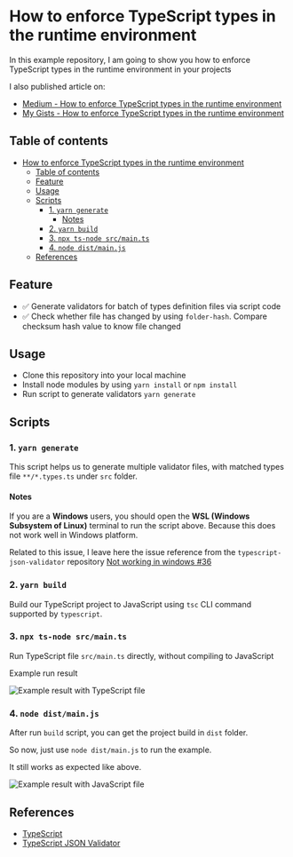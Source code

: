 # How to enforce TypeScript types in the runtime environment

In this example repository, I am going to show you how to enforce TypeScript types in the runtime environment in your projects

I also published article on:

- [Medium - How to enforce TypeScript types in the runtime environment](https://medium.com/weekly-webtips/how-to-enforce-typescript-types-in-the-runtime-environment-3564ae33a792?source=friends_link&sk=c7d164b79be7829ac6f3a92fcfe7ada9)
- [My Gists - How to enforce TypeScript types in the runtime environment](https://gist.github.com/phatnguyenuit/8c5d2acb9a458f8f3962a48b5cb79737)

## Table of contents
- [How to enforce TypeScript types in the runtime environment](#how-to-enforce-typescript-types-in-the-runtime-environment)
  - [Table of contents](#table-of-contents)
  - [Feature](#feature)
  - [Usage](#usage)
  - [Scripts](#scripts)
    - [1. `yarn generate`](#1-yarn-generate)
      - [Notes](#notes)
    - [2. `yarn build`](#2-yarn-build)
    - [3. `npx ts-node src/main.ts`](#3-npx-ts-node-srcmaints)
    - [4. `node dist/main.js`](#4-node-distmainjs)
  - [References](#references)

## Feature

- ✅ Generate validators for batch of types definition files via script code
- ✅ Check whether file has changed by using `folder-hash`. Compare checksum hash value to know file changed

## Usage

- Clone this repository into your local machine
- Install node modules by using `yarn install` or `npm install`
- Run script to generate validators `yarn generate`

## Scripts

### 1. `yarn generate`

This script helps us to generate multiple validator files, with matched types file `**/*.types.ts` under `src` folder.

#### Notes

If you are a **Windows** users, you should open the **WSL (Windows Subsystem of Linux)** terminal to run the script above. Because this does not work well in Windows platform.

Related to this issue, I leave here the issue reference from the `typescript-json-validator` repository [Not working in windows #36](https://github.com/ForbesLindesay/typescript-json-validator/issues/36#issuecomment-977836986)

### 2. `yarn build`

Build our TypeScript project to JavaScript using `tsc` CLI command supported by `typescript`.

### 3. `npx ts-node src/main.ts`

Run TypeScript file `src/main.ts` directly, without compiling to JavaScript

Example run result

![Example result with TypeScript file](https://user-images.githubusercontent.com/19201982/143566022-f943d5fc-043a-4c95-8d1e-85297bf980e5.png)

### 4. `node dist/main.js`

After run `build` script, you can get the project build in `dist` folder.

So now, just use `node dist/main.js` to run the example.

It still works as expected like above.

![Example result with JavaScript file](https://user-images.githubusercontent.com/19201982/143575073-60f6cd7c-0022-4b2b-a6c8-f4135509d78f.png)

## References

- [TypeScript](https://github.com/Microsoft/TypeScript)
- [TypeScript JSON Validator](https://github.com/ForbesLindesay/typescript-json-validator)
